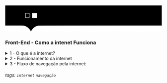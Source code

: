 ![](./hd-header.png)

### Front-End - Como a intenet Funciona

<details>
<summary>1 - O que é a internet?</summary>

> A Internet é a espinha dorsal da Web, a infraestrutura técnica que faz a Web possível. Mas basicamente, a Internet é uma gigantesca rede de computadores que se comunicam juntos.

> A história da internet é um pouco obscura. Ela começou nos anos 60 como um projeto de pesquisa consolidado pelo exército norte americano, e tornou-se uma infraestrutura pública nos anos 80 com o suporte dado por diversas universidades públicas e companhias privadas. As várias tecnologias que suportam a internet evoluíram através do tempo, mas a forma de funcionamento não mudou muito: Internet é uma forma de conectar computadores e garantir, em qualquer situação, que eles encontrem uma forma de se manter conectados. 
</details>

<details>
    <summary>2 - Funcionamento da internet</summary>

- Você já pensou como funciona a internet, a rede mundial de computadores?

![](./assets/01.png)

> Em linhas gerais, a internet nada mais é que a comunicação entre dois computadores remotos. Esses computadores podem ser os populares desktops (computadores de mesa) ou mesmo as tablets, smartphone, smart tvs, etc. O fluxo de navegação da comunicação é bastante simples. Quando você, por exemplo, está conectado à internet e digita a URL de um site, na verdade está solicitando o acesso às informações que estão armazenadas em outro computador também ligado à rede que pode tanto ser de outro usuário (rede p2p) ou, mais provavelmente, um computador de uma empresa que funciona como servidor de hospedagem (rede convencional). Esse outro computador faz a leitura de sua solicitação e envia os arquivos em pacotes (taxa de download) para serem interpretados pelo seu navegador.

> Contudo, entre o momento que você pede acesso a determinada informação e de ela aparecer na sua tela, existe uma série de pessoas que atuam em diferentes estágios do fluxo, permitindo que toda a rede funcione bem e rápido… muito rápido.

![](./assets/02.png)

> Agora veja, de forma bastante resumida, como se dá esse fluxo de navegação pela internet:

</details>

<details>
    <summary>3 - Fluxo de navegação pela internet:</summary>

- `Computador do usuário`: quando conectado à internet, vira um terminal da rede. Pode tanto solicitar a consulta de dados quanto distribuir para outros usuários. Exemplos: desktop, smartphone, tablet, smart tv.

- `A conexão`: tipo de tecnologia que faz a ponte para a transferência de dados. Exemplos: ADSL, 3G, 4G, Dial-up.

- `Modem`: aparelho eletrônico que transmite os dados da internet para o computador do usuário. Ele libera o sinal através de um número de telefone único. Exemplos: modem a cabo, modem wireless (antena), modem 3G (USB).

- `TCP/IP`: TCP, significa Protocolo de Controle de Transmissão e IP, significa Protocolo de Internet. Ambos, significam a linguagem única para todos os computadores que permitirá o envio e a transmissão de dados.

- `Navegador`: toda informação transmitida pela internet é convertida em códigos. O navegador de internet é o software que transforma todos os códigos do site em: textos, vídeos e imagens para que o usuário possa visualizar. Exemplos: Google Chrome, Firefox Mozilla, Internet Explorer, Safari, Opera.

- `Provedor de internet`: empresa que detém a tecnologia que disponibiliza a internet no mundo. Geralmente as empresas provedoras são as que mais lucram com o acesso da internet.

- `Roteador`: organiza o tráfego de informações. Seu papel é o de levar a solicitação da informação ao servidor onde está alocado o conteúdo. Os roteadores, que estão ligados a uma enorme rede de provedores, agrupam as informações em pacotes e organizam o fluxo para que a informação chegue ao seu destino da maneira mais rápida possível.

- `Servidor de internet`: computadores que alocam informações de sites, e-mails, conteúdos nas nuvens, etc. Geralmente esses computadores são geridos por empresas que cobram para que outras empresas hospedem seus sites e demais arquivos. Exemplos: Locaweb, Kinghost, Hostnet, etc..

> OBS: Até o tópico acima, foi descrito apenas o caminho percorrido por uma solicitação de informação a algum servidor da internet.

- `Fluxo inverso`: Depois que a solicitação foi aprovada, o conteúdo segue todo esse fluxo no sentido inverso até chegar ao usuário (tópico 1) que o solicitou. E tudo isso acontece em fração de segundo!  
</details>


###### tags: `internet` `navegação`
